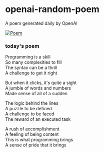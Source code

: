 
# openai-random-poem
 A poem generated daily by OpenAI

[![Poem](https://github.com/fbiego/openai-random-poem/actions/workflows/main.yml/badge.svg)](https://github.com/fbiego/openai-random-poem/actions/workflows/main.yml)

### today's poem  
  
Programming is a skill  
So many complexities to fill  
The syntax can be a thrill  
A challenge to get it right  
  
But when it clicks, it's quite a sight  
A jumble of words and numbers  
Made sense of all of a sudden  
  
The logic behind the lines  
A puzzle to be defined  
A challenge to be faced  
The reward of an executed task  
  
A rush of accomplishment  
A feeling of being content  
This is what programming brings  
A sense of pride that it brings